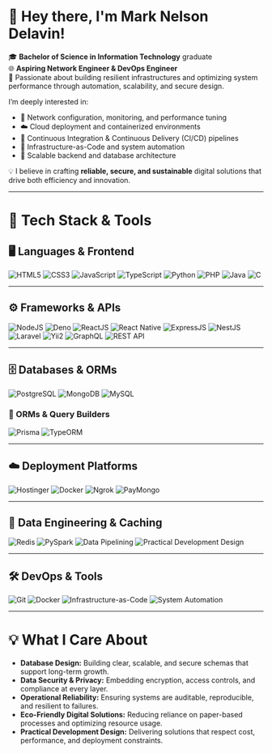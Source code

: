 # 👋 Hey there, I'm Mark Nelson Delavin!

🎓 **Bachelor of Science in Information Technology** graduate  
🌐 **Aspiring Network Engineer & DevOps Engineer**  
💭 Passionate about building resilient infrastructures and optimizing system performance through automation, scalability, and secure design.

I’m deeply interested in:
- 🔧 Network configuration, monitoring, and performance tuning  
- ☁️ Cloud deployment and containerized environments  
- 🔄 Continuous Integration & Continuous Delivery (CI/CD) pipelines  
- 🧠 Infrastructure-as-Code and system automation  
- 🧩 Scalable backend and database architecture  

💡 I believe in crafting **reliable, secure, and sustainable** digital solutions that drive both efficiency and innovation.

---

# 🧰 Tech Stack & Tools

## 🖥️ Languages & Frontend
![HTML5](https://img.shields.io/badge/HTML5-E34F26?style=for-the-badge&logo=html5&logoColor=white)
![CSS3](https://img.shields.io/badge/CSS3-1572B6?style=for-the-badge&logo=css3&logoColor=white)
![JavaScript](https://img.shields.io/badge/JavaScript-F7DF1E?style=for-the-badge&logo=javascript&logoColor=black)
![TypeScript](https://img.shields.io/badge/TypeScript-007ACC?style=for-the-badge&logo=typescript&logoColor=white)
![Python](https://img.shields.io/badge/Python-3776AB?style=for-the-badge&logo=python&logoColor=white)
![PHP](https://img.shields.io/badge/PHP-777BB4?style=for-the-badge&logo=php&logoColor=white)
![Java](https://img.shields.io/badge/Java-007396?style=for-the-badge&logo=openjdk&logoColor=white)
![C](https://img.shields.io/badge/C-00599C?style=for-the-badge&logo=c&logoColor=white)

---

## ⚙️ Frameworks & APIs
![NodeJS](https://img.shields.io/badge/Node.js-339933?style=for-the-badge&logo=node.js&logoColor=white)
![Deno](https://img.shields.io/badge/Deno-000000?style=for-the-badge&logo=deno&logoColor=white)
![ReactJS](https://img.shields.io/badge/ReactJS-61DAFB?style=for-the-badge&logo=react&logoColor=black)
![React Native](https://img.shields.io/badge/React_Native-61DAFB?style=for-the-badge&logo=react&logoColor=black)
![ExpressJS](https://img.shields.io/badge/ExpressJS-000000?style=for-the-badge&logo=express&logoColor=white)
![NestJS](https://img.shields.io/badge/NestJS-E0234E?style=for-the-badge&logo=nestjs&logoColor=white)
![Laravel](https://img.shields.io/badge/Laravel-FF2D20?style=for-the-badge&logo=laravel&logoColor=white)
![Yii2](https://img.shields.io/badge/Yii2-41B883?style=for-the-badge&logo=yii&logoColor=white)
![GraphQL](https://img.shields.io/badge/GraphQL-E10098?style=for-the-badge&logo=graphql&logoColor=white)
![REST API](https://img.shields.io/badge/REST-02569B?style=for-the-badge&logo=rest&logoColor=white)

---

## 🗄️ Databases & ORMs
![PostgreSQL](https://img.shields.io/badge/PostgreSQL-316192?style=for-the-badge&logo=postgresql&logoColor=white)
![MongoDB](https://img.shields.io/badge/MongoDB-47A248?style=for-the-badge&logo=mongodb&logoColor=white)
![MySQL](https://img.shields.io/badge/MySQL-4479A1?style=for-the-badge&logo=mysql&logoColor=white)

### 🧩 ORMs & Query Builders
![Prisma](https://img.shields.io/badge/Prisma-2D3748?style=for-the-badge&logo=prisma&logoColor=white)
![TypeORM](https://img.shields.io/badge/TypeORM-FF6C37?style=for-the-badge&logo=typescript&logoColor=white)

---

## ☁️ Deployment Platforms
![Hostinger](https://img.shields.io/badge/Hostinger-6740B0?style=for-the-badge&logo=hostinger&logoColor=white)
![Docker](https://img.shields.io/badge/Docker-2496ED?style=for-the-badge&logo=docker&logoColor=white)
![Ngrok](https://img.shields.io/badge/Ngrok-1F1E37?style=for-the-badge&logo=ngrok&logoColor=white)
![PayMongo](https://img.shields.io/badge/PayMongo-00C58E?style=for-the-badge&logo=paypal&logoColor=white)

---

## 🧠 Data Engineering & Caching
![Redis](https://img.shields.io/badge/Redis-DC382D?style=for-the-badge&logo=redis&logoColor=white)
![PySpark](https://img.shields.io/badge/PySpark-E25A1C?style=for-the-badge&logo=apachespark&logoColor=white)
![Data Pipelining](https://img.shields.io/badge/Data_Pipelining-0096D6?style=for-the-badge)
![Practical Development Design](https://img.shields.io/badge/Practical_Development_Design-8B4513?style=for-the-badge)

---

## 🛠️ DevOps & Tools
![Git](https://img.shields.io/badge/Git-F05032?style=for-the-badge&logo=git&logoColor=white)
![Docker](https://img.shields.io/badge/Docker-2496ED?style=for-the-badge&logo=docker&logoColor=white)
![Infrastructure-as-Code](https://img.shields.io/badge/Infrastructure_as_Code-2C2C32?style=for-the-badge)
![System Automation](https://img.shields.io/badge/System_Automation-FF6F00?style=for-the-badge)

---

# 💡 What I Care About

- **Database Design:** Building clear, scalable, and secure schemas that support long-term growth.  
- **Data Security & Privacy:** Embedding encryption, access controls, and compliance at every layer.  
- **Operational Reliability:** Ensuring systems are auditable, reproducible, and resilient to failures.  
- **Eco-Friendly Digital Solutions:** Reducing reliance on paper-based processes and optimizing resource usage.  
- **Practical Development Design:** Delivering solutions that respect cost, performance, and deployment constraints.
